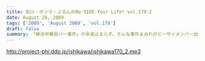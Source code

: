 ```yaml
---
title: 石川・ホンマ・ぶるんのBe-SIDE Your Life! vol.170-2
date: August 26, 2009
tags: ['2009', 'August 2009', 'vol.170']
draft: false
summary: 「横浜中華街バー事件」の余波止まらず。そんな事件まみれのビーサイメンバー出演のＤＶＤ第二弾の感想もお待ちしています！NAMAE
---
```


http://project-phi.ddo.jp/ishikawa/ishikawa170_2.mp3